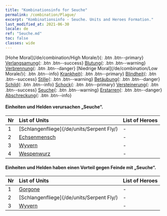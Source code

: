 ```yaml
---
title: "Kombinationsinfo for Seuche"
permalink: /combination/Plague/
excerpt: "Kombinationsinfo - Seuche. Units and Heroes Formation."
last_modified_at: 2021-06-30
locale: de
ref: "Seuche.md"
toc: false
classes: wide
---
```


  [Hohe Moral](/de/combination/High Morale/){: .btn .btn--primary} [Verlangsamung](/de/combination/Slow/){: .btn .btn--success} [Blutung](/de/combination/Bleeding/){: .btn .btn--warning} [Verbrennung](/de/combination/Burning/){: .btn .btn--danger} [Niedrige Moral](/de/combination/Low Morale/){: .btn .btn--info} [Krankheit](/de/combination/Disease/){: .btn .btn--primary} [Blindheit](/de/combination/Blind/){: .btn .btn--success} [Stille](/de/combination/Silence/){: .btn .btn--warning} [Betäubung](/de/combination/Stun/){: .btn .btn--danger} [Schild](/de/combination/Shield/){: .btn .btn--info} [Schock](/de/combination/Static/){: .btn .btn--primary} [Versteinerung](/de/combination/Petrify/){: .btn .btn--success} [Seuche](/de/combination/Plague/){: .btn .btn--warning} [Erstarren](/de/combination/Freeze/){: .btn .btn--danger} [Abschreckung](/de/combination/Deterrence/){: .btn .btn--info} 


#### Einheiten und Helden verursachen „Seuche“.

  | Nr |  List of Units  | List of Heroes | 
  |:---|:----------------|:---------------| 
  | 1 | [Schlangenfliege](/de/units/Serpent Fly/) | - |
  | 2 | [Echsenmensch](/de/units/Lizardman/) | - |
  | 3 | [Wyvern](/de/units/Wyvern/) | - |
  | 4 | [Wespenwurz](/de/units/Waspwort/) | - |


#### Einheiten und Helden haben einen Vorteil gegen Feinde mit „Seuche“.

  | Nr |  List of Units  | List of Heroes | 
  |:---|:----------------|:---------------| 
  | 1 | [Gorgone](/de/units/Gorgon/) | - |
  | 2 | [Schlangenfliege](/de/units/Serpent Fly/) | - |
  | 3 | [Wyvern](/de/units/Wyvern/) | - |
